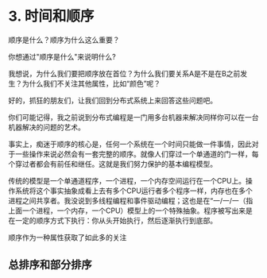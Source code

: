 # 3. 时间和顺序

顺序是什么？顺序为什么这么重要？

你想通过"顺序是什么"来说明什么?

我想说，为什么我们要把顺序放在首位？为什么我们要关系A是不是在B之前发生？为什么我们不关注其他属性，比如“颜色”呢？

好的，抓狂的朋友们，让我们回到分布式系统上来回答这些问题吧。

你们可能记得，我之前说到分布式编程是一门用多台机器来解决同样你可以在一台机器解决的问题的艺术。

事实上，痴迷于顺序的核心是，任何一个系统在一个时间只能做一件事情，因此对于一些操作来说必然会有一套完整的顺序。就像人们穿过一个单通道的门一样，每个穿过者都会有前任和继任。这就是我们努力保护的基本编程模型。

传统的模型是一个单通道程序，一个进程，一个内存空间运行在一个CPU上。操作系统将这个事实抽象成看上去有多个CPU运行者多个程序一样，内存也在多个进程之间共享者。我没说到多线程编程和事件驱动编程；这也是在“一/一/一（指上面一个进程，一个内存，一个CPU）模型上的一个特殊抽象。程序被写出来是在一定的顺序方式下执行：你从头开始执行，然后逐渐执行到底部。

顺序作为一种属性获取了如此多的关注



## 总排序和部分排序